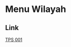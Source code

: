 # Menu Wilayah

## Link

[TPS 001](https://github.com/gigit-pemilu/pemilu-2024-91-papua/tree/main/pilpres/hitung-suara/sub/91-papua/sub/20-mamberamo-raya/sub/06-waropen-atas/sub/2006-rawiwa/sub/001-tps)

